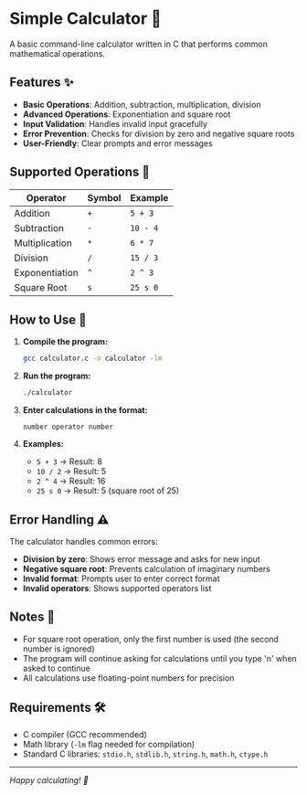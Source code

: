 # Simple Calculator 🧮

A basic command-line calculator written in C that performs common mathematical operations.

## Features ✨

- **Basic Operations**: Addition, subtraction, multiplication, division
- **Advanced Operations**: Exponentiation and square root
- **Input Validation**: Handles invalid input gracefully
- **Error Prevention**: Checks for division by zero and negative square roots
- **User-Friendly**: Clear prompts and error messages

## Supported Operations 🔢

| Operator | Symbol | Example |
|----------|--------|---------|
| Addition | `+` | `5 + 3` |
| Subtraction | `-` | `10 - 4` |
| Multiplication | `*` | `6 * 7` |
| Division | `/` | `15 / 3` |
| Exponentiation | `^` | `2 ^ 3` |
| Square Root | `s` | `25 s 0` |

## How to Use 🚀

1. **Compile the program:**
   ```bash
   gcc calculator.c -o calculator -lm
   ```

2. **Run the program:**
   ```bash
   ./calculator
   ```

3. **Enter calculations in the format:**
   ```
   number operator number
   ```

4. **Examples:**
   - `5 + 3` → Result: 8
   - `10 / 2` → Result: 5
   - `2 ^ 4` → Result: 16
   - `25 s 0` → Result: 5 (square root of 25)

## Error Handling ⚠️

The calculator handles common errors:
- **Division by zero**: Shows error message and asks for new input
- **Negative square root**: Prevents calculation of imaginary numbers
- **Invalid format**: Prompts user to enter correct format
- **Invalid operators**: Shows supported operators list

## Notes 📝

- For square root operation, only the first number is used (the second number is ignored)
- The program will continue asking for calculations until you type 'n' when asked to continue
- All calculations use floating-point numbers for precision

## Requirements 🛠️

- C compiler (GCC recommended)
- Math library (`-lm` flag needed for compilation)
- Standard C libraries: `stdio.h`, `stdlib.h`, `string.h`, `math.h`, `ctype.h`

---

*Happy calculating! 🎯*
